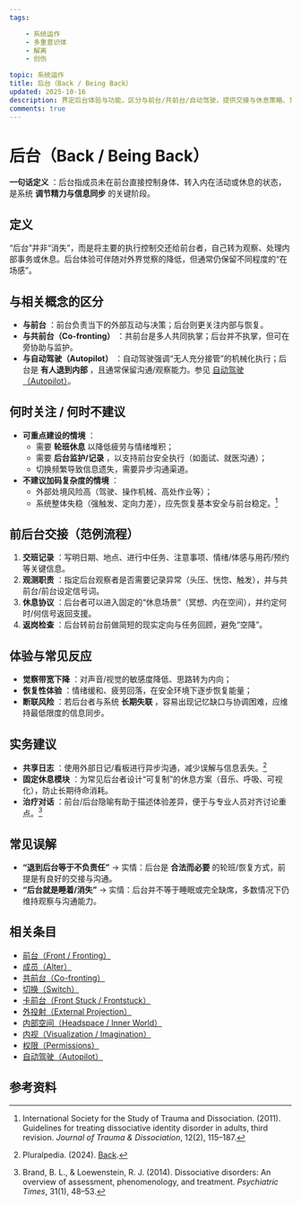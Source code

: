 ```yaml
---
tags:

    - 系统运作
    - 多重意识体
    - 解离
    - 创伤

topic: 系统运作
title: 后台（Back / Being Back）
updated: 2025-10-16
description: 界定后台体验与功能，区分与前台/共前台/自动驾驶，提供交接与休息策略、常见误解与参考资料。
comments: true
---
```


# 后台（Back / Being Back）

**一句话定义** ：后台指成员未在前台直接控制身体、转入内在活动或休息的状态，是系统 **调节精力与信息同步** 的关键阶段。

## 定义

“后台”并非“消失”，而是将主要的执行控制交还给前台者，自己转为观察、处理内部事务或休息。后台体验可伴随对外界觉察的降低，但通常仍保留不同程度的“在场感”。

## 与相关概念的区分

- **与前台** ：前台负责当下的外部互动与决策；后台则更关注内部与恢复。
- **与共前台（Co-fronting）** ：共前台是多人共同执掌；后台并不执掌，但可在旁协助与监护。
- **与自动驾驶（Autopilot）** ：自动驾驶强调“无人充分接管”的机械化执行；后台是 **有人退到内部** ，且通常保留沟通/观察能力。参见 [自动驾驶（Autopilot）](Autopilot.md)。

## 何时关注 / 何时不建议

- **可重点建设的情境** ：
    - 需要 **轮班休息** 以降低疲劳与情绪堆积；
    - 需要 **后台监护/记录** ，以支持前台安全执行（如面试、就医沟通）；
    - 切换频繁导致信息遗失，需要异步沟通渠道。
- **不建议加码复杂度的情境** ：
    - 外部处境风险高（驾驶、操作机械、高处作业等）；
    - 系统整体失稳（强触发、定向力差），应先恢复基本安全与前台稳定。[^isstd2011-back]

## 前后台交接（范例流程）

1. **交班记录** ：写明日期、地点、进行中任务、注意事项、情绪/体感与用药/预约等关键信息。
2. **观测职责** ：指定后台观察者是否需要记录异常（头压、恍惚、触发），并与共前台/前台设定信号词。
3. **休息协议** ：后台者可以进入固定的“休息场景”（冥想、内在空间），并约定何时/何信号返回支援。
4. **返岗检查** ：后台转前台前做简短的现实定向与任务回顾，避免“空降”。

## 体验与常见反应

- **觉察带宽下降** ：对声音/视觉的敏感度降低、思路转为内向；
- **恢复性体验** ：情绪缓和、疲劳回落，在安全环境下逐步恢复能量；
- **断联风险** ：若后台者与系统 **长期失联** ，容易出现记忆缺口与协调困难，应维持最低限度的信息同步。

## 实务建议

- **共享日志** ：使用外部日记/看板进行异步沟通，减少误解与信息丢失。[^pluralpedia-back]
- **固定休息模块** ：为常见后台者设计“可复制”的休息方案（音乐、呼吸、可视化），防止长期待命消耗。
- **治疗对话** ：前台/后台隐喻有助于描述体验差异，便于与专业人员对齐讨论重点。[^brand2014-back]

## 常见误解

- **“退到后台等于不负责任”** → 实情：后台是 **合法而必要** 的轮班/恢复方式，前提是有良好的交接与沟通。
- **“后台就是睡着/消失”** → 实情：后台并不等于睡眠或完全缺席，多数情况下仍维持观察与沟通能力。

## 相关条目

- [前台（Front / Fronting）](Front-Fronting.md)
- [成员（Alter）](Alter.md)
- [共前台（Co-fronting）](Co-Fronting.md)
- [切换（Switch）](Switch.md)
- [卡前台（Front Stuck / Frontstuck）](Frontstuck.md)
- [外投射（External Projection）](External-Projection.md)
- [内部空间（Headspace / Inner World）](Headspace-Inner-World.md)
- [内视（Visualization / Imagination）](Visualization-Imagination.md)
- [权限（Permissions）](Permissions.md)
- [自动驾驶（Autopilot）](Autopilot.md)

## 参考资料

[^pluralpedia-back]: Pluralpedia. (2024). [Back](https://pluralpedia.org/w/Back).
[^isstd2011-back]: International Society for the Study of Trauma and Dissociation. (2011). Guidelines for treating dissociative identity disorder in adults, third revision. _Journal of Trauma & Dissociation_, 12(2), 115–187.
[^brand2014-back]: Brand, B. L., & Loewenstein, R. J. (2014). Dissociative disorders: An overview of assessment, phenomenology, and treatment. _Psychiatric Times_, 31(1), 48–53.
